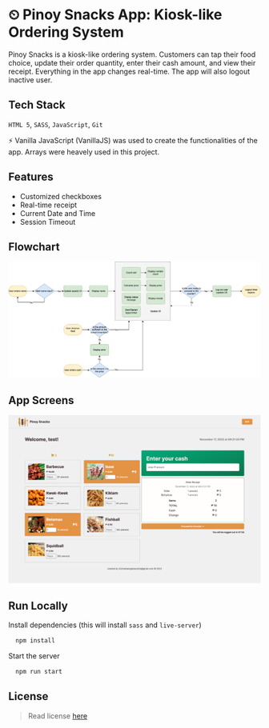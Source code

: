 
# ⏲ Pinoy Snacks App: Kiosk-like Ordering System

Pinoy Snacks is a kiosk-like ordering system. Customers can tap their food choice, update their order quantity, enter their cash amount, and view their receipt. Everything in the app changes real-time. The app will also logout inactive user.

## Tech Stack
`HTML 5`,  `SASS`, `JavaScript`, `Git`

⚡️ Vanilla JavaScript (VanillaJS) was used to create the functionalities of the app. Arrays were heavely used in this project.

## Features

- Customized checkboxes
- Real-time receipt
- Current Date and Time 
- Session Timeout


## Flowchart

![Flowchart](./flowchart.jpg)


## App Screens

![Flowchart](./pinoysnacksapp.png) 

## Run Locally
Install dependencies (this will install `sass` and `live-server`)

```bash
  npm install
```

Start the server

```bash
  npm run start
```


## License

> Read license [here](LICENSE.txt)

